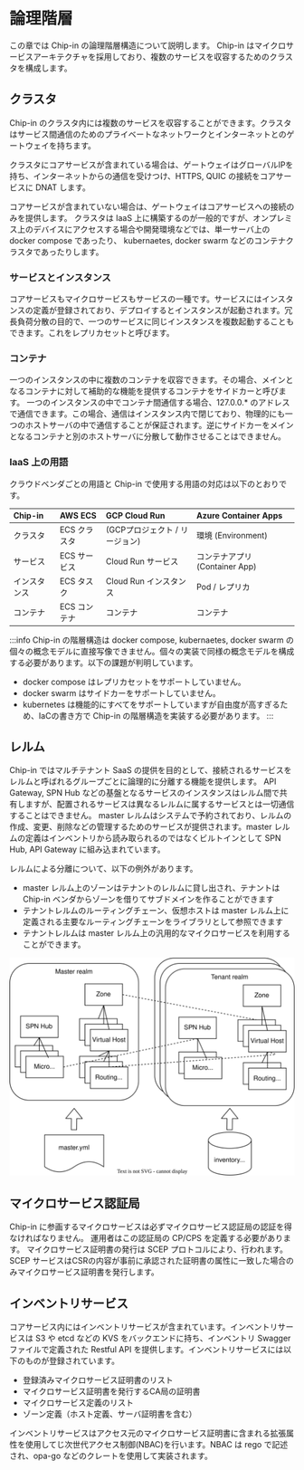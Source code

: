 # 論理階層

この章では Chip-in の論理階層構造について説明します。
Chip-in はマイクロサービスアーキテクチャを採用しており、複数のサービスを収容するためのクラスタを構成します。

## クラスタ
Chip-in のクラスタ内には複数のサービスを収容することができます。クラスタはサービス間通信のためのプライベートなネットワークとインターネットとのゲートウェイを持ちます。

クラスタにコアサービスが含まれている場合は、ゲートウェイはグローバルIPを持ち、インターネットからの通信を受けつけ、HTTPS, QUIC の接続をコアサービスに DNAT します。

コアサービスが含まれていない場合は、ゲートウェイはコアサービスへの接続のみを提供します。
クラスタは IaaS 上に構築するのが一般的ですが、オンプレミス上のデバイスにアクセスする場合や開発環境などでは、単一サーバ上の docker compose であったり、 kubernaetes, docker swarm などのコンテナクラスタであったりします。

### サービスとインスタンス

コアサービスもマイクロサービスもサービスの一種です。サービスにはインスタンスの定義が登録されており、デプロイするとインスタンスが起動されます。冗長負荷分散の目的で、一つのサービスに同じインスタンスを複数起動することもできます。これをレプリカセットと呼びます。

### コンテナ

一つのインスタンスの中に複数のコンテナを収容できます。その場合、メインとなるコンテナに対して補助的な機能を提供するコンテナをサイドカーと呼びます。
一つのインスタンスの中でコンテナ間通信する場合、127.0.0.* のアドレスで通信できます。この場合、通信はインスタンス内で閉じており、物理的にも一つのホストサーバの中で通信することが保証されます。逆にサイドカーをメインとなるコンテナと別のホストサーバに分散して動作させることはできません。

### IaaS 上の用語

クラウドベンダごとの用語と Chip-in で使用する用語の対応は以下のとおりです。 

| Chip-in | AWS ECS | GCP Cloud Run | Azure Container Apps |
| :---- | :---- | :---- | :---- |
| クラスタ | ECS クラスタ | (GCPプロジェクト / リージョン) | 環境 (Environment) |
| サービス | ECS サービス | Cloud Run サービス | コンテナアプリ (Container App) |
| インスタンス |  ECS タスク | Cloud Run インスタンス | Pod / レプリカ |
| コンテナ | ECS コンテナ | コンテナ | コンテナ |

:::info
Chip-in の階層構造は docker compose, kubernaetes, docker swarm の個々の概念モデルに直接写像できません。個々の実装で同様の概念モデルを構成する必要があります。以下の課題が判明しています。
- docker compose はレプリカセットをサポートしていません。
- docker swarm はサイドカーをサポートしていません。
- kubernetes は機能的にすべてをサポートしていますが自由度が高すぎるため、IaCの書き方で Chip-in の階層構造を実装する必要があります。
:::

## レルム

Chip-in ではマルチテナント SaaS の提供を目的として、接続されるサービスをレルムと呼ばれるグループごとに論理的に分離する機能を提供します。
API Gateway, SPN Hub などの基盤となるサービスのインスタンスはレルム間で共有しますが、配置されるサービスは異なるレルムに属するサービスとは一切通信することはできません。
master レルムはシステムで予約されており、レルムの作成、変更、削除などの管理するためのサービスが提供されます。master レルムの定義はインベントリから読み取られるのではなくビルトインとして SPN Hub, API Gateway に組み込まれています。

レルムによる分離について、以下の例外があります。
- master レルム上のゾーンはテナントのレルムに貸し出され、テナントは Chip-in ベンダからゾーンを借りてサブドメインを作ることができます
- テナントレルムのルーティングチェーン、仮想ホストは master レルム上に定義される主要なルーティングチェーンをライブラリとして参照できます
- テナントレルムは master レルム上の汎用的なマイクロサービスを利用することができます。

![realms](./imgs/realms.drawio.svg)

## マイクロサービス認証局

Chip-in に参画するマイクロサービスは必ずマイクロサービス認証局の認証を得なければなりません。
運用者はこの認証局の CP/CPS を定義する必要があります。
マイクロサービス証明書の発行は SCEP プロトコルにより、行われます。
SCEP サービスはCSRの内容が事前に承認された証明書の属性に一致した場合のみマイクロサービス証明書を発行します。

## インベントリサービス

コアサービス内にはインベントリサービスが含まれています。インベントリサービスは S3 や etcd などの KVS をバックエンドに持ち、インベントリ Swagger ファイルで定義された Restful API を提供します。インベントリサービスには以下のものが登録されています。

- 登録済みマイクロサービス証明書のリスト
- マイクロサービス証明書を発行するCA局の証明書
- マイクロサービス定義のリスト
- ゾーン定義（ホスト定義、サーバ証明書を含む）

インベントリサービスはアクセス元のマイクロサービス証明書に含まれる拡張属性を使用してじ次世代アクセス制御(NBAC)を行います。NBAC は rego で記述され、opa-go などのクレートを使用して実装されます。
